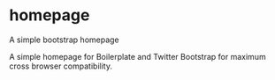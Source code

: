 # homepage
A simple bootstrap homepage

A simple homepage for Boilerplate and Twitter Bootstrap for maximum cross browser compatibility.
